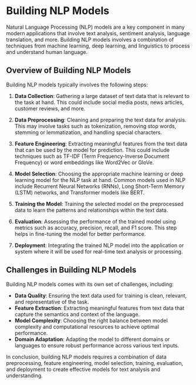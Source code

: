 <h1>Building NLP Models</h1>
<p>Natural Language Processing (NLP) models are a key component in many modern applications that involve text analysis, sentiment analysis, language translation, and more. Building NLP models involves a combination of techniques from machine learning, deep learning, and linguistics to process and understand human language.</p>
<h2>Overview of Building NLP Models</h2>
<p>Building NLP models typically involves the following steps:</p>
<ol>
<li>
<p><strong>Data Collection</strong>: Gathering a large dataset of text data that is relevant to the task at hand. This could include social media posts, news articles, customer reviews, and more.</p>
</li>
<li>
<p><strong>Data Preprocessing</strong>: Cleaning and preparing the text data for analysis. This may involve tasks such as tokenization, removing stop words, stemming or lemmatization, and handling special characters.</p>
</li>
<li>
<p><strong>Feature Engineering</strong>: Extracting meaningful features from the text data that can be used by the model for prediction. This could include techniques such as TF-IDF (Term Frequency-Inverse Document Frequency) or word embeddings like Word2Vec or GloVe.</p>
</li>
<li>
<p><strong>Model Selection</strong>: Choosing the appropriate machine learning or deep learning model for the NLP task at hand. Common models used in NLP include Recurrent Neural Networks (RNNs), Long Short-Term Memory (LSTM) networks, and Transformer models like BERT.</p>
</li>
<li>
<p><strong>Training the Model</strong>: Training the selected model on the preprocessed data to learn the patterns and relationships within the text data.</p>
</li>
<li>
<p><strong>Evaluation</strong>: Assessing the performance of the trained model using metrics such as accuracy, precision, recall, and F1 score. This step helps in fine-tuning the model for better performance.</p>
</li>
<li>
<p><strong>Deployment</strong>: Integrating the trained NLP model into the application or system where it will be used for real-time text analysis or processing.</p>
</li>
</ol>
<h2>Challenges in Building NLP Models</h2>
<p>Building NLP models comes with its own set of challenges, including:</p>
<ul>
<li><strong>Data Quality</strong>: Ensuring the text data used for training is clean, relevant, and representative of the task.</li>
<li><strong>Feature Extraction</strong>: Extracting meaningful features from text data that capture the semantics and context of the language.</li>
<li><strong>Model Complexity</strong>: Choosing the right balance between model complexity and computational resources to achieve optimal performance.</li>
<li><strong>Domain Adaptation</strong>: Adapting the model to different domains or languages to ensure robust performance across various text inputs.</li>
</ul>
<p>In conclusion, building NLP models requires a combination of data preprocessing, feature engineering, model selection, training, evaluation, and deployment to create effective models for text analysis and understanding.</p>